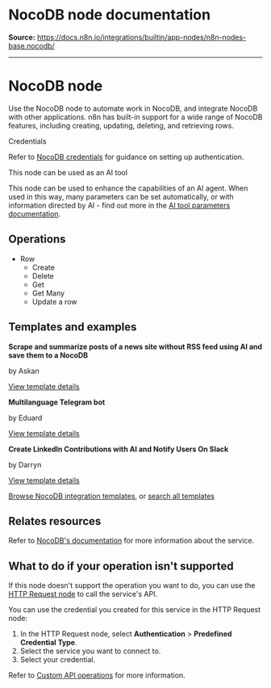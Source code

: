# NocoDB node documentation

**Source:** https://docs.n8n.io/integrations/builtin/app-nodes/n8n-nodes-base.nocodb/

---

# NocoDB node

Use the NocoDB node to automate work in NocoDB, and integrate NocoDB with other applications. n8n has built-in support for a wide range of NocoDB features, including creating, updating, deleting, and retrieving rows.

Credentials

Refer to [NocoDB credentials](../../credentials/nocodb/) for guidance on setting up authentication.

This node can be used as an AI tool

This node can be used to enhance the capabilities of an AI agent. When used in this way, many parameters can be set automatically, or with information directed by AI - find out more in the [AI tool parameters documentation](../../../../advanced-ai/examples/using-the-fromai-function/).

## Operations

- Row
  - Create
  - Delete
  - Get
  - Get Many
  - Update a row

## Templates and examples

**Scrape and summarize posts of a news site without RSS feed using AI and save them to a NocoDB**

by Askan

[View template details](https://n8n.io/workflows/2180-scrape-and-summarize-posts-of-a-news-site-without-rss-feed-using-ai-and-save-them-to-a-nocodb/)

**Multilanguage Telegram bot**

by Eduard

[View template details](https://n8n.io/workflows/1583-multilanguage-telegram-bot/)

**Create LinkedIn Contributions with AI and Notify Users On Slack**

by Darryn

[View template details](https://n8n.io/workflows/2491-create-linkedin-contributions-with-ai-and-notify-users-on-slack/)

[Browse NocoDB integration templates](https://n8n.io/integrations/nocodb/), or [search all templates](https://n8n.io/workflows/)

## Relates resources

Refer to [NocoDB's documentation](https://docs.nocodb.com/) for more information about the service.

## What to do if your operation isn't supported

If this node doesn't support the operation you want to do, you can use the [HTTP Request node](../../core-nodes/n8n-nodes-base.httprequest/) to call the service's API.

You can use the credential you created for this service in the HTTP Request node:

1. In the HTTP Request node, select **Authentication** > **Predefined Credential Type**.
2. Select the service you want to connect to.
3. Select your credential.

Refer to [Custom API operations](../../../custom-operations/) for more information.
